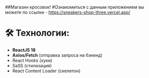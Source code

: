 ##Магазин кросовок!
#Ознакомиться с данным приложением вы можете по ссылке - https://sneakers-shop-three.vercel.app/

# 🛠 Технологии:

- **ReactJS 18**
- **Axios/Fetch** (отправка запроса на бэкенд)
- React Hooks (хуки)
- SaSS (стилизация)
- React Content Loader (скелетон)
